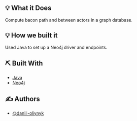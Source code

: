 
<!-- ## 📝 Table of Contents
- [Problem Statement](#problem_statement)
- [Idea / Solution](#idea)
- [Dependencies / Limitations](#limitations)
- [Future Scope](#future_scope)
- [Setting up a local environment](#getting_started)
- [Usage](#usage)
- [Technology Stack](#tech_stack)
- [Authors](#authors) -->

## 💡 What it Does <a name = "inspiration"></a>
Compute bacon path and between actors in a graph database.

## 💡 How we built it <a name = "inspiration"></a>
Used Java to set up a Neo4j driver and endpoints.



## ⛏️ Built With <a name = "tech_stack"></a>
- [Java](https://www.java.com/en/download/)
- [Neo4j](https://neo4j.com/)

## ✍️ Authors <a name = "authors"></a>
- [@daniil-oliynyk](https://github.com/daniil-oliynyk)
